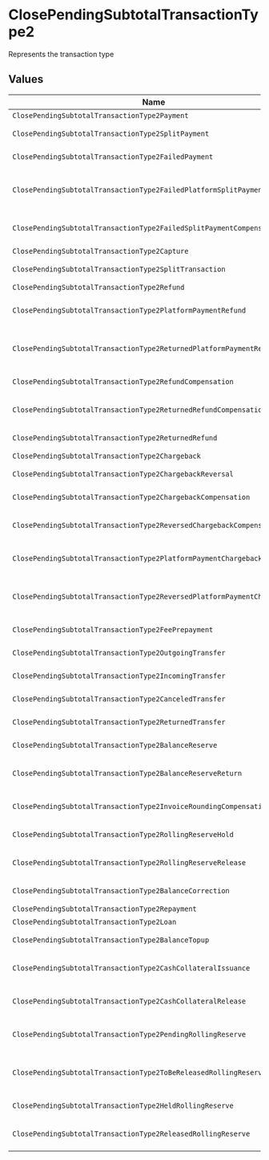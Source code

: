 # ClosePendingSubtotalTransactionType2

Represents the transaction type


## Values

| Name                                                                    | Value                                                                   |
| ----------------------------------------------------------------------- | ----------------------------------------------------------------------- |
| `ClosePendingSubtotalTransactionType2Payment`                           | payment                                                                 |
| `ClosePendingSubtotalTransactionType2SplitPayment`                      | split-payment                                                           |
| `ClosePendingSubtotalTransactionType2FailedPayment`                     | failed-payment                                                          |
| `ClosePendingSubtotalTransactionType2FailedPlatformSplitPayment`        | failed-platform-split-payment                                           |
| `ClosePendingSubtotalTransactionType2FailedSplitPaymentCompensation`    | failed-split-payment-compensation                                       |
| `ClosePendingSubtotalTransactionType2Capture`                           | capture                                                                 |
| `ClosePendingSubtotalTransactionType2SplitTransaction`                  | split-transaction                                                       |
| `ClosePendingSubtotalTransactionType2Refund`                            | refund                                                                  |
| `ClosePendingSubtotalTransactionType2PlatformPaymentRefund`             | platform-payment-refund                                                 |
| `ClosePendingSubtotalTransactionType2ReturnedPlatformPaymentRefund`     | returned-platform-payment-refund                                        |
| `ClosePendingSubtotalTransactionType2RefundCompensation`                | refund-compensation                                                     |
| `ClosePendingSubtotalTransactionType2ReturnedRefundCompensation`        | returned-refund-compensation                                            |
| `ClosePendingSubtotalTransactionType2ReturnedRefund`                    | returned-refund                                                         |
| `ClosePendingSubtotalTransactionType2Chargeback`                        | chargeback                                                              |
| `ClosePendingSubtotalTransactionType2ChargebackReversal`                | chargeback-reversal                                                     |
| `ClosePendingSubtotalTransactionType2ChargebackCompensation`            | chargeback-compensation                                                 |
| `ClosePendingSubtotalTransactionType2ReversedChargebackCompensation`    | reversed-chargeback-compensation                                        |
| `ClosePendingSubtotalTransactionType2PlatformPaymentChargeback`         | platform-payment-chargeback                                             |
| `ClosePendingSubtotalTransactionType2ReversedPlatformPaymentChargeback` | reversed-platform-payment-chargeback                                    |
| `ClosePendingSubtotalTransactionType2FeePrepayment`                     | fee-prepayment                                                          |
| `ClosePendingSubtotalTransactionType2OutgoingTransfer`                  | outgoing-transfer                                                       |
| `ClosePendingSubtotalTransactionType2IncomingTransfer`                  | incoming-transfer                                                       |
| `ClosePendingSubtotalTransactionType2CanceledTransfer`                  | canceled-transfer                                                       |
| `ClosePendingSubtotalTransactionType2ReturnedTransfer`                  | returned-transfer                                                       |
| `ClosePendingSubtotalTransactionType2BalanceReserve`                    | balance-reserve                                                         |
| `ClosePendingSubtotalTransactionType2BalanceReserveReturn`              | balance-reserve-return                                                  |
| `ClosePendingSubtotalTransactionType2InvoiceRoundingCompensation`       | invoice-rounding-compensation                                           |
| `ClosePendingSubtotalTransactionType2RollingReserveHold`                | rolling-reserve-hold                                                    |
| `ClosePendingSubtotalTransactionType2RollingReserveRelease`             | rolling-reserve-release                                                 |
| `ClosePendingSubtotalTransactionType2BalanceCorrection`                 | balance-correction                                                      |
| `ClosePendingSubtotalTransactionType2Repayment`                         | repayment                                                               |
| `ClosePendingSubtotalTransactionType2Loan`                              | loan                                                                    |
| `ClosePendingSubtotalTransactionType2BalanceTopup`                      | balance-topup                                                           |
| `ClosePendingSubtotalTransactionType2CashCollateralIssuance`            | cash-collateral-issuance';                                              |
| `ClosePendingSubtotalTransactionType2CashCollateralRelease`             | cash-collateral-release                                                 |
| `ClosePendingSubtotalTransactionType2PendingRollingReserve`             | pending-rolling-reserve                                                 |
| `ClosePendingSubtotalTransactionType2ToBeReleasedRollingReserve`        | to-be-released-rolling-reserve                                          |
| `ClosePendingSubtotalTransactionType2HeldRollingReserve`                | held-rolling-reserve                                                    |
| `ClosePendingSubtotalTransactionType2ReleasedRollingReserve`            | released-rolling-reserve                                                |